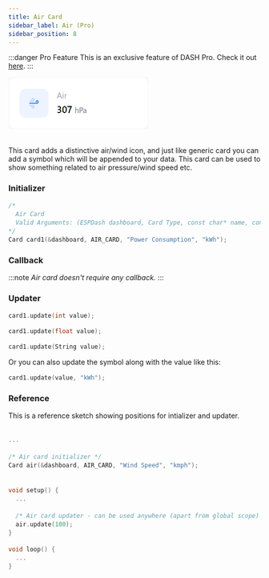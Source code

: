 ```yaml
---
title: Air Card
sidebar_label: Air (Pro)
sidebar_position: 8
---
```


:::danger Pro Feature
This is an exclusive feature of DASH Pro. Check it out [here](https://espdash.pro).
:::


<img className="card-preview" src="/img/v4/air-card.png" width="280px" alt="Preview" />

<br/>
<br/>

This card adds a distinctive air/wind icon, and just like generic card you can add a symbol which will be appended to your data. This card can be used to show something related to air pressure/wind speed etc.

### Initializer

```cpp
/* 
  Air Card
  Valid Arguments: (ESPDash dashboard, Card Type, const char* name, const char* symbol (optional) )
*/
Card card1(&dashboard, AIR_CARD, "Power Consumption", "kWh");
```

### Callback

:::note
*Air card doesn't require any callback.*
:::

### Updater

```cpp
card1.update(int value);
```

```cpp
card1.update(float value);
```

```cpp
card1.update(String value);
```

Or you can also update the symbol along with the value like this:

```cpp
card1.update(value, "kWh");
```

### Reference

This is a reference sketch showing positions for intializer and updater.

<!-- A complete dummy sketch showing positions for intializer and updater -->
```cpp

...

/* Air card initializer */
Card air(&dashboard, AIR_CARD, "Wind Speed", "kmph");


void setup() {
  ...

  /* Air card updater - can be used anywhere (apart from global scope) */
  air.update(100);
}

void loop() {
  ...
}

```
